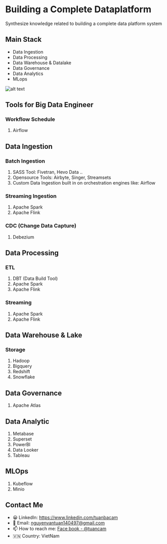 # Building a Complete Dataplatform
Synthesize knowledge related to building a complete data platform system
## Main Stack
- Data Ingestion
- Data Processing
- Data Warehouse & Datalake
- Data Governance
- Data Analytics
- MLops

![alt text](https://miro.medium.com/v2/resize:fit:1400/format:webp/1*ryGGGWMgrxdbXAlWRimKHA.png)

## Tools for Big Data Engineer
### Workflow Schedule
1. Airflow

## Data Ingestion
### Batch Ingestion
1. SASS Tool: Fivetran, Hevo Data ..
2. Opensource Tools: Airbyte, Singer, Streamsets
3. Custom Data Ingestion built in on orchestration engines like: Airflow
### Streaming Ingestion
1. Apache Spark
2. Apache Flink
### CDC (Change Data Capture)
1. Debezium
## Data Processing
### ETL
1. DBT (Data Build Tool)
2. Apache Spark
3. Apache Flink
### Streaming
1. Apache Spark
2. Apache Flink

## Data Warehouse & Lake
### Storage
1. Hadoop
2. Bigquery
3. Redshift
4. Snowflake
## Data Governance
1. Apache Atlas

## Data Analytic

1. Metabase
2. Superset
3. PowerBI
4. Data Looker
5. Tableau
## MLOps
1. Kubeflow
2. Minio
## Contact Me
- 😀 LinkedIn: https://www.linkedin.com/tuanbacam
- 🌱 Email: nguyenvantuan140497@gmail.com
- 📫 How to reach me: [Face book - @tuancam](https://www.facebook.com/tuanbacam)
- 🇻🇳 Country: VietNam